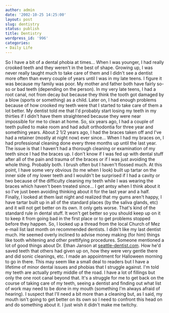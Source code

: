 ```yaml
---
author: admin
date: '2002-10-25 14:25:00'
layout: post
slug: dentistry
status: publish
title: Dentistry
wordpress_id: '996'
categories:
- Daily Life
---
```


So I have a bit of a dental phobia at times... When I was younger, I had
really crooked teeth and they weren't in the best of shape. Growing up,
I was never really taught much to take care of them and I didn't see a
dentist more often than every couple of years until I was in my late
teens. I figure it was because my family was poor. My mother and father
both have fairly so-so or bad teeth (depending on the person). In my
very late teens, I had a root canal, not from decay but because they
think the tooth got damaged by a blow (sports or something) as a child.
Later on, I had enough problems because of how crooked my teeth were
that I started to take care of them a lot better. My dentist told me
that I'd probably start losing my teeth in my thirties if I didn't have
them straightened because they were near impossible for me to clean at
home. So, six years ago, I had a couple of teeth pulled to make room and
had adult orthodontia for three year and something years. About 2 1/2
years ago, I had the braces taken off and I've had a retainer (mostly at
night now) ever since... When I had my braces on, I had professional
cleaning done every three months up until the last year. The issue is
that I haven't had a thorough cleaning or examination of my teeth since
I had the braces up. I don't know if I was fed up with dental stuff
after all of the pain and trauma of the braces or if I was just avoiding
the whole thing. Probably both. I brush often but I haven't flossed
much. At this point, I have some very obvious (to me when I look) built
up tartar on the inner side of my lower teeth and I wouldn't be
surprised if I had a cavity or two because of the difficulty cleaning my
teeth while I was wearing the braces which haven't been treated since...
I get antsy when I think about it so I've just been avoiding thinking
about it for the last year and a half. Finally, I looked at them last
night and realized that my gums aren't happy, I have tartar built up in
all of the standard places (by the saliva glands, etc) and it will not
get better on its own. It only gets worse. That's kind of the standard
rule in dental stuff. It won't get better so you should keep up on it to
keep it from going bad in the first place or to get problems stopped
before they happen. So, I looked up a thread from the local Church of
Mez e-mail list last month on recommended dentists. I didn't like my
last dentist much. He seemed overly inclined to advise money making (for
him) things like tooth whitening and other prettifying procedures.
Someone mentioned a lot of good things about Dr. Ethan Janson at
[seattle-dentist.com](http://www.seattle-dentist.com). How he'd saved
teeth that others had given up on, how they were very gentle there and
did sonic cleanings, etc. I made an appointment for Halloween morning to
go in there. This may seem like a small deal to readers but I have a
lifetime of minor dental issues and phobias that I struggle against. I'm
told my teeth are actually pretty middle of the road. I have a lot of
fillings but only the one root canal beyond that. It's a struggle for me
to get back on the course of taking care of my teeth, seeing a dentist
and finding out what list of work may need to be done in my mouth
(something I'm always afraid of hearing). I suspect that I'll need a bit
more than a cleaning but, as I said, my mouth isn't going to get better
on its own so I need to confront this head on and do something about it.
I just wish it didn't make me twitchy.
